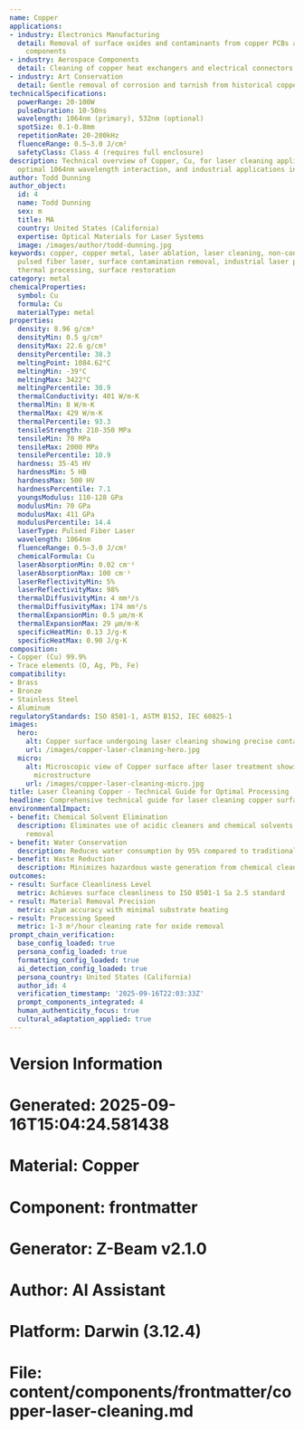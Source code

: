 ```yaml
---
name: Copper
applications:
- industry: Electronics Manufacturing
  detail: Removal of surface oxides and contaminants from copper PCBs and electrical
    components
- industry: Aerospace Components
  detail: Cleaning of copper heat exchangers and electrical connectors
- industry: Art Conservation
  detail: Gentle removal of corrosion and tarnish from historical copper artifacts
technicalSpecifications:
  powerRange: 20-100W
  pulseDuration: 10-50ns
  wavelength: 1064nm (primary), 532nm (optional)
  spotSize: 0.1-0.8mm
  repetitionRate: 20-200kHz
  fluenceRange: 0.5–3.0 J/cm²
  safetyClass: Class 4 (requires full enclosure)
description: Technical overview of Copper, Cu, for laser cleaning applications, including
  optimal 1064nm wavelength interaction, and industrial applications in surface preparation.
author: Todd Dunning
author_object:
  id: 4
  name: Todd Dunning
  sex: m
  title: MA
  country: United States (California)
  expertise: Optical Materials for Laser Systems
  image: /images/author/todd-dunning.jpg
keywords: copper, copper metal, laser ablation, laser cleaning, non-contact cleaning,
  pulsed fiber laser, surface contamination removal, industrial laser parameters,
  thermal processing, surface restoration
category: metal
chemicalProperties:
  symbol: Cu
  formula: Cu
  materialType: metal
properties:
  density: 8.96 g/cm³
  densityMin: 0.5 g/cm³
  densityMax: 22.6 g/cm³
  densityPercentile: 38.3
  meltingPoint: 1084.62°C
  meltingMin: -39°C
  meltingMax: 3422°C
  meltingPercentile: 30.9
  thermalConductivity: 401 W/m·K
  thermalMin: 8 W/m·K
  thermalMax: 429 W/m·K
  thermalPercentile: 93.3
  tensileStrength: 210-350 MPa
  tensileMin: 70 MPa
  tensileMax: 2000 MPa
  tensilePercentile: 10.9
  hardness: 35-45 HV
  hardnessMin: 5 HB
  hardnessMax: 500 HV
  hardnessPercentile: 7.1
  youngsModulus: 110-128 GPa
  modulusMin: 70 GPa
  modulusMax: 411 GPa
  modulusPercentile: 14.4
  laserType: Pulsed Fiber Laser
  wavelength: 1064nm
  fluenceRange: 0.5–3.0 J/cm²
  chemicalFormula: Cu
  laserAbsorptionMin: 0.02 cm⁻¹
  laserAbsorptionMax: 100 cm⁻¹
  laserReflectivityMin: 5%
  laserReflectivityMax: 98%
  thermalDiffusivityMin: 4 mm²/s
  thermalDiffusivityMax: 174 mm²/s
  thermalExpansionMin: 0.5 µm/m·K
  thermalExpansionMax: 29 µm/m·K
  specificHeatMin: 0.13 J/g·K
  specificHeatMax: 0.90 J/g·K
composition:
- Copper (Cu) 99.9%
- Trace elements (O, Ag, Pb, Fe)
compatibility:
- Brass
- Bronze
- Stainless Steel
- Aluminum
regulatoryStandards: ISO 8501-1, ASTM B152, IEC 60825-1
images:
  hero:
    alt: Copper surface undergoing laser cleaning showing precise contamination removal
    url: /images/copper-laser-cleaning-hero.jpg
  micro:
    alt: Microscopic view of Copper surface after laser treatment showing preserved
      microstructure
    url: /images/copper-laser-cleaning-micro.jpg
title: Laser Cleaning Copper - Technical Guide for Optimal Processing
headline: Comprehensive technical guide for laser cleaning copper surfaces
environmentalImpact:
- benefit: Chemical Solvent Elimination
  description: Eliminates use of acidic cleaners and chemical solvents for tarnish
    removal
- benefit: Water Conservation
  description: Reduces water consumption by 95% compared to traditional cleaning methods
- benefit: Waste Reduction
  description: Minimizes hazardous waste generation from chemical cleaning processes
outcomes:
- result: Surface Cleanliness Level
  metric: Achieves surface cleanliness to ISO 8501-1 Sa 2.5 standard
- result: Material Removal Precision
  metric: ±2μm accuracy with minimal substrate heating
- result: Processing Speed
  metric: 1-3 m²/hour cleaning rate for oxide removal
prompt_chain_verification:
  base_config_loaded: true
  persona_config_loaded: true
  formatting_config_loaded: true
  ai_detection_config_loaded: true
  persona_country: United States (California)
  author_id: 4
  verification_timestamp: '2025-09-16T22:03:33Z'
  prompt_components_integrated: 4
  human_authenticity_focus: true
  cultural_adaptation_applied: true
---
```


# Version Information
# Generated: 2025-09-16T15:04:24.581438
# Material: Copper
# Component: frontmatter
# Generator: Z-Beam v2.1.0
# Author: AI Assistant
# Platform: Darwin (3.12.4)
# File: content/components/frontmatter/copper-laser-cleaning.md